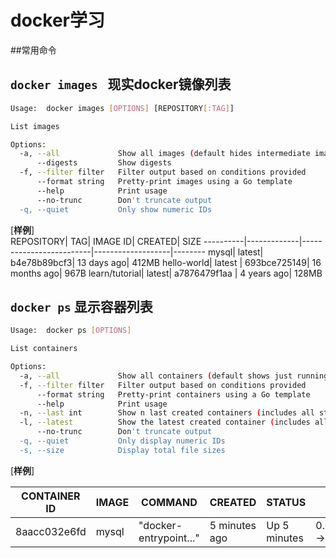 # docker学习

##常用命令

`docker images ` 现实docker镜像列表
---------------
```bash
Usage:	docker images [OPTIONS] [REPOSITORY[:TAG]]

List images

Options:
  -a, --all             Show all images (default hides intermediate images)
      --digests         Show digests
  -f, --filter filter   Filter output based on conditions provided
      --format string   Pretty-print images using a Go template
      --help            Print usage
      --no-trunc        Don't truncate output
  -q, --quiet           Only show numeric IDs
```
[**样例**]<br/>
REPOSITORY|          TAG|                 IMAGE ID|            CREATED|             SIZE
----------|-------------|-------------------------|-------------------|--------
mysql|               latest|              b4e78b89bcf3|        13 days ago|         412MB
hello-world|         latest |             693bce725149|        16 months ago|       967B
learn/tutorial|      latest|              a7876479f1aa |       4 years ago|         128MB

`docker ps` 显示容器列表
----------
```bash
Usage:	docker ps [OPTIONS]

List containers

Options:
  -a, --all             Show all containers (default shows just running)
  -f, --filter filter   Filter output based on conditions provided
      --format string   Pretty-print containers using a Go template
      --help            Print usage
  -n, --last int        Show n last created containers (includes all states) (default -1)
  -l, --latest          Show the latest created container (includes all states)
      --no-trunc        Don't truncate output
  -q, --quiet           Only display numeric IDs
  -s, --size            Display total file sizes

```

[**样例**]<br/>

CONTAINER ID|IMAGE|COMMAND|CREATED|STATUS|PORTS|NAMES
-------------|-----|-------|-------|------|-----|-----
8aacc032e6fd|mysql|"docker-entrypoint..."|5 minutes ago|Up 5 minutes|0.0.0.0:3306->3306/tcp|iddd-mysql



